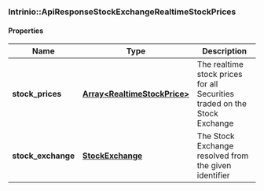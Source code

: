 

[//]: # (CLASS:Intrinio::ApiResponseStockExchangeRealtimeStockPrices)

[//]: # (KIND:object)

### Intrinio::ApiResponseStockExchangeRealtimeStockPrices

#### Properties

[//]: # (START_DEFINITION)

Name | Type | Description
------------ | ------------- | -------------
**stock_prices** | [**Array&lt;RealtimeStockPrice&gt;**](RealtimeStockPrice.md) | The realtime stock prices for all Securities traded on the Stock Exchange &nbsp;
**stock_exchange** | [**StockExchange**](StockExchange.md) | The Stock Exchange resolved from the given identifier &nbsp;

[//]: # (END_DEFINITION)


[//]: # (CONTAINED_CLASS:Intrinio::RealtimeStockPrice)


[//]: # (CONTAINED_CLASS:Intrinio::StockExchange)



